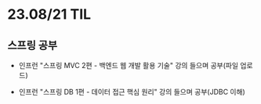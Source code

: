 # 23.08/21 TIL

## 스프링 공부

- 인프런 "스프링 MVC 2편 - 백엔드 웹 개발 활용 기술" 강의 들으며 공부(파일 업로드)

- 인프런 "스프링 DB 1편 - 데이터 접근 핵심 원리" 강의 들으며 공부(JDBC 이해)
